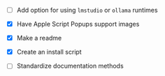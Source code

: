 - [ ] Add option for using `lmstudio` or `ollama` runtimes
- [x] Have Apple Script Popups support images

- [x] Make a readme
- [x] Create an install script

- [ ] Standardize documentation methods